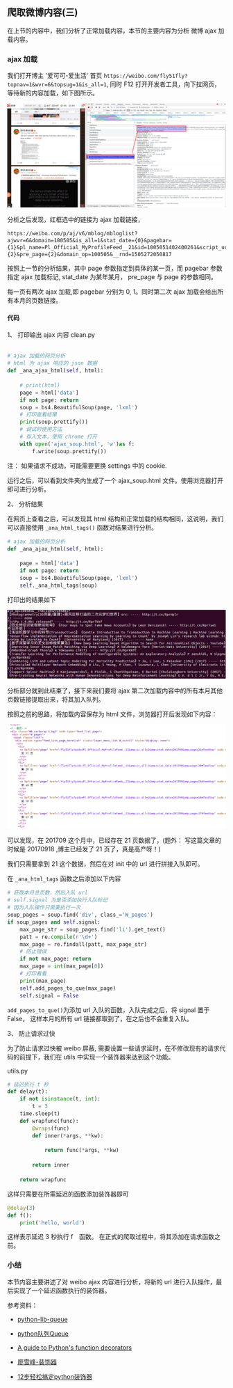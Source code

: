 ## 爬取微博内容(三)

在上节的内容中，我们分析了正常加载内容，本节的主要内容为分析 微博 ajax 加载内容。

### ajax 加载

我们打开博主 '爱可可-爱生活' 首页 `https://weibo.com/fly51fly?topnav=1&wvr=6&topsug=1&is_all=1`, 同时 F12 打开开发者工具，向下拉网页，等待新的内容加载，如下图所示。

![](Selection_160.png)

分析之后发现，红框选中的链接为 ajax 加载链接，

```
https://weibo.com/p/aj/v6/mblog/mbloglist?ajwvr=6&domain=100505&is_all=1&stat_date={0}&pagebar={1}&pl_name=Pl_Official_MyProfileFeed__21&id=1005051402400261&script_uri=/fly51fly&feed_type=0&page={2}&pre_page={2}&domain_op=100505&__rnd=1505272050817

```

按照上一节的分析结果，其中 page 参数指定到具体的某一页，而 pagebar 参数指定 ajax 加载标记, stat\_date 为某年某月， pre\_page 与 page 的参数相同。

每一页有两次 ajax 加载,即 pagebar 分别为 0, 1。同时第二次 ajax 加载会给出所有本月的页数链接。

#### 代码

1、 打印输出 ajax 内容
clean.py

```python

# ajax 加载的网页分析
# html 为 ajax 响应的 json 数据
def _ana_ajax_html(self, html):

    # print(html)
    page = html['data']
    if not page: return 
    soup = bs4.BeautifulSoup(page, 'lxml')
    # 打印查看结果
    print(soup.prettify())
    # 调试时使用方法
    # 存入文本，使用 chrome 打开
    with open('ajax_soup.html', 'w')as f:
     	f.write(soup.prettify())

```

注： 如果请求不成功，可能需要更换 settings 中的 cookie.

运行之后，可以看到文件夹内生成了一个 ajax_soup.html 文件。使用浏览器打开即可进行分析。


2、 分析结果

在网页上查看之后，可以发现其 html 结构和正常加载的结构相同，这说明，我们可以直接使用 `_ana_html_tags()` 函数对结果进行分析。

```python
# ajax 加载的网页分析
def _ana_ajax_html(self, html):

    page = html['data']
    if not page: return 
    soup = bs4.BeautifulSoup(page, 'lxml')
    self._ana_html_tags(soup)

```

打印出的结果如下

![](Selection_161.png)

分析部分就到此结束了，接下来我们要将 ajax 第二次加载内容中的所有本月其他页数链接提取出来，将其加入队列。

按照之前的思路，将加载内容保存为 html 文件，浏览器打开后发现如下内容：

![](Selection_162.png)

可以发现，在 201709 这个月中，已经存在 21 页数据了，(题外： 写这篇文章的时候是 20170918 ,博主已经发了 21 页了，真是高产呀！)

我们只需要拿到 21 这个数据，然后在对 init 中的 url 进行拼接入队即可。

在 `_ana_html_tags` 函数之后添加以下内容

```python
# 获取本月总页数，然后入队 url
# self.signal 为是否添加执行入队标记
# 因为入队操作只需要执行一次
soup_pages = soup.find('div', class_='W_pages')
if soup_pages and self.signal:
    max_page_str = soup_pages.find('li').get_text()
    patt = re.compile(r'\d+')
    max_page = re.findall(patt, max_page_str)
    # 防止错误
    if not max_page: return
    max_page = int(max_page[0])
    # 打印看看
    print(max_page)
    self.add_pages_to_que(max_page)
    self.signal = False

```

`add_pages_to_que()`为添加 url 入队的函数，入队完成之后，将 signal 置于 False， 这样本月的所有 url 链接都取到了，在之后也不会重复入队。

3、 防止请求过快

为了防止请求过快被 weibo 屏蔽, 需要设置一些请求延时，在不修改现有的请求代码的前提下，我们在 utils 中实现一个装饰器来达到这个功能。

utils.py

```python
# 延迟执行 t 秒
def delay(t):
	if not isinstance(t, int):
		t = 3
	time.sleep(t)
	def wrapfunc(func):
		@wraps(func)
		def inner(*args, **kw):
			
			return func(*args, **kw)

		return inner

	return wrapfunc
```

这样只需要在所需延迟的函数添加装饰器即可

```python
@delay(3)
def f():
    print('hello, world')

```
这样表示延迟 3 秒执行 f　函数。
在正式的爬取过程中，将其添加在请求函数之前。

### 小结

本节内容主要讲述了对 weibo ajax 内容进行分析，将新的 url 进行入队操作，最后实现了一个延迟函数执行的装饰器。

参考资料：

- [python-lib-queue](https://docs.python.org/2/library/queue.html)
- [python队列Queue](http://www.cnblogs.com/itogo/p/5635629.html)

- [A guide to Python's function decorators](http://thecodeship.com/patterns/guide-to-python-function-decorators/)
- [廖雪峰-装饰器](http://www.liaoxuefeng.com/wiki/0014316089557264a6b348958f449949df42a6d3a2e542c000)
- [12步轻松搞定python装饰器](http://python.jobbole.com/81683/)

